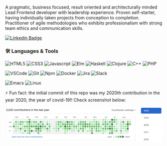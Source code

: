 <!--
**GeoDoo/GeoDoo** is a ✨ _special_ ✨ repository because its `README.md` (this file) appears on your GitHub profile.

Here are some ideas to get you started:

- 🔭 I’m currently working on ...
- 🌱 I’m currently learning ...
- 👯 I’m looking to collaborate on ...
- 🤔 I’m looking for help with ...
- 💬 Ask me about ...
- 📫 How to reach me: ...
- 😄 Pronouns: ...
-->

A pragmatic, business focused, result oriented and architecturally minded Lead Frontend developer with leadership experience. Proven self-starter, having individually taken projects from conception to completion. Practitioner of agile methodologies who exhibits professionalism with strong team ethics and communication skills. <br />

[![Linkedin Badge](https://img.shields.io/badge/-Georgios%20Karametas-blue?style=flat-square&logo=Linkedin&logoColor=white&link=https://www.linkedin.com/in/georgekarametas/)](https://www.linkedin.com/in/georgekarametas/) 

### 🛠️ Languages & Tools

![HTML5](https://img.shields.io/badge/html5%20-%23E34F26.svg?&style=for-the-badge&logo=html5&logoColor=white)
![CSS3](https://img.shields.io/badge/css3%20-%231572B6.svg?&style=for-the-badge&logo=css3&logoColor=white)
![Javascript](https://img.shields.io/badge/-Javascript-ffb400?style=for-the-badge&logo=javascript&logoColor=ffff3f)
![Elm](https://img.shields.io/badge/-Elm-000000?style=for-the-badge&logo=elm)
![Haskell](https://img.shields.io/badge/-Haskell-532575?style=for-the-badge&logo=haskell)
![Clojure](https://img.shields.io/badge/-Clojure-63b132?style=for-the-badge&logo=clojure)
![C++](https://img.shields.io/badge/-C++-000000?style=for-the-badge&logo=c%2B%2B&logoColor=white)
![PHP](https://img.shields.io/badge/-Php-2a2a2a?style=for-the-badge&logo=php)

![VSCode](https://img.shields.io/badge/-vscode-00a8e8?style=for-the-badge&logo=visual-studio-code)
![Git](https://img.shields.io/badge/git%20-%23F05033.svg?&style=for-the-badge&logo=git&logoColor=white)
![Npm](https://img.shields.io/badge/npm%20-%23FFFFFF.svg?&style=for-the-badge&logo=npm)
![Docker](https://img.shields.io/badge/-docker-101c29?style=for-the-badge&logo=docker)
![Jira](https://img.shields.io/badge/-jira-2684ff?style=for-the-badge&logo=jira)
![Slack](https://img.shields.io/badge/-slack-4a154b?style=for-the-badge&logo=slack)

![Emacs](https://img.shields.io/badge/-emacs-622486?style=for-the-badge&logo=gnu-emacs&logoColor=white)
![Linux](https://img.shields.io/badge/-linux-000000?style=for-the-badge&logo=linux)

⚡ Fun fact: the initial commit of this repo was my 2020th contribution in the year 2020, the year of covid-19!! Check screenshot below:

<img src="https://github.com/GeoDoo/GeoDoo/blob/master/assets/Screenshot_2020-08-25_at_22.34.29.png?raw=true" />
